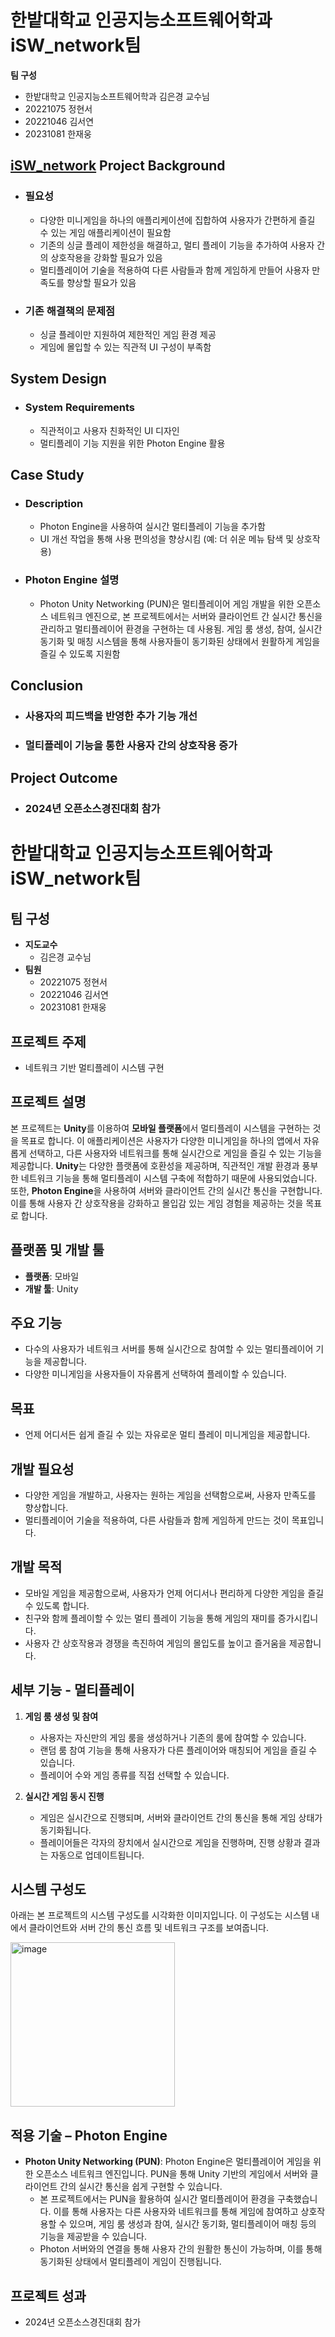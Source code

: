 # 한밭대학교 인공지능소프트웨어학과 iSW_network팀

**팀 구성**
- 한밭대학교 인공지능소프트웨어학과 김은경 교수님
- 20221075 정현서
- 20221046 김서연
- 20231081 한재웅

## <u>iSW_network</u> Project Background
- ### 필요성
  - 다양한 미니게임을 하나의 애플리케이션에 집합하여 사용자가 간편하게 즐길 수 있는 게임 애플리케이션이 필요함
  - 기존의 싱글 플레이 제한성을 해결하고, 멀티 플레이 기능을 추가하여 사용자 간의 상호작용을 강화할 필요가 있음
  - 멀티플레이어 기술을 적용하여 다른 사람들과 함께 게임하게 만들어 사용자 만족도를 향상할 필요가 있음

- ### 기존 해결책의 문제점
  - 싱글 플레이만 지원하여 제한적인 게임 환경 제공
  - 게임에 몰입할 수 있는 직관적 UI 구성이 부족함

## System Design
  - ### System Requirements
    - 직관적이고 사용자 친화적인 UI 디자인
    - 멀티플레이 기능 지원을 위한 Photon Engine 활용

## Case Study
  - ### Description
    - Photon Engine을 사용하여 실시간 멀티플레이 기능을 추가함
    - UI 개선 작업을 통해 사용 편의성을 향상시킴 (예: 더 쉬운 메뉴 탐색 및 상호작용)
  - ### Photon Engine 설명
    - Photon Unity Networking (PUN)은 멀티플레이어 게임 개발을 위한 오픈소스 네트워크 엔진으로, 본 프로젝트에서는 서버와 클라이언트 간 실시간 통신을 관리하고 멀티플레이어 환경을 구현하는 데 사용됨. 게임 룸 생성, 참여, 실시간 동기화 및 매칭 시스템을 통해 사용자들이 동기화된 상태에서 원활하게 게임을 즐길 수 있도록 지원함

## Conclusion

  - ### 사용자의 피드백을 반영한 추가 기능 개선
  - ### 멀티플레이 기능을 통한 사용자 간의 상호작용 증가

## Project Outcome
  - ### 2024년 오픈소스경진대회 참가





# 한밭대학교 인공지능소프트웨어학과 iSW_network팀

## 팀 구성
- **지도교수**
  - 김은경 교수님
- **팀원**
  - 20221075 정현서
  - 20221046 김서연
  - 20231081 한재웅

## 프로젝트 주제
- 네트워크 기반 멀티플레이 시스템 구현

## 프로젝트 설명
본 프로젝트는 **Unity**를 이용하여 **모바일 플랫폼**에서 멀티플레이 시스템을 구현하는 것을 목표로 합니다. 이 애플리케이션은 사용자가 다양한 미니게임을 하나의 앱에서 자유롭게 선택하고, 다른 사용자와 네트워크를 통해 실시간으로 게임을 즐길 수 있는 기능을 제공합니다. **Unity**는 다양한 플랫폼에 호환성을 제공하며, 직관적인 개발 환경과 풍부한 네트워크 기능을 통해 멀티플레이 시스템 구축에 적합하기 때문에 사용되었습니다. 또한, **Photon Engine**을 사용하여 서버와 클라이언트 간의 실시간 통신을 구현합니다. 이를 통해 사용자 간 상호작용을 강화하고 몰입감 있는 게임 경험을 제공하는 것을 목표로 합니다.

## 플랫폼 및 개발 툴
- **플랫폼**: 모바일
- **개발 툴**: Unity

## 주요 기능
- 다수의 사용자가 네트워크 서버를 통해 실시간으로 참여할 수 있는 멀티플레이어 기능을 제공합니다.
- 다양한 미니게임을 사용자들이 자유롭게 선택하여 플레이할 수 있습니다.

## 목표
- 언제 어디서든 쉽게 즐길 수 있는 자유로운 멀티 플레이 미니게임을 제공합니다.

## 개발 필요성
- 다양한 게임을 개발하고, 사용자는 원하는 게임을 선택함으로써, 사용자 만족도를 향상합니다.
- 멀티플레이어 기술을 적용하여, 다른 사람들과 함께 게임하게 만드는 것이 목표입니다.

## 개발 목적
- 모바일 게임을 제공함으로써, 사용자가 언제 어디서나 편리하게 다양한 게임을 즐길 수 있도록 합니다.
- 친구와 함께 플레이할 수 있는 멀티 플레이 기능을 통해 게임의 재미를 증가시킵니다.
- 사용자 간 상호작용과 경쟁을 촉진하여 게임의 몰입도를 높이고 즐거움을 제공합니다.

## 세부 기능 - 멀티플레이
1. **게임 룸 생성 및 참여**
   - 사용자는 자신만의 게임 룸을 생성하거나 기존의 룸에 참여할 수 있습니다.
   - 랜덤 룸 참여 기능을 통해 사용자가 다른 플레이어와 매칭되어 게임을 즐길 수 있습니다.
   - 플레이어 수와 게임 종류를 직접 선택할 수 있습니다.

2. **실시간 게임 동시 진행**
   - 게임은 실시간으로 진행되며, 서버와 클라이언트 간의 통신을 통해 게임 상태가 동기화됩니다.
   - 플레이어들은 각자의 장치에서 실시간으로 게임을 진행하며, 진행 상황과 결과는 자동으로 업데이트됩니다.

## 시스템 구성도
아래는 본 프로젝트의 시스템 구성도를 시각화한 이미지입니다. 이 구성도는 시스템 내에서 클라이언트와 서버 간의 통신 흐름 및 네트워크 구조를 보여줍니다.


<img width="263" alt="image" src="https://github.com/user-attachments/assets/d51e4840-0214-40a0-b34d-21fefae93878">


## 적용 기술 – Photon Engine
- **Photon Unity Networking (PUN)**: Photon Engine은 멀티플레이어 게임을 위한 오픈소스 네트워크 엔진입니다. PUN을 통해 Unity 기반의 게임에서 서버와 클라이언트 간의 실시간 통신을 쉽게 구현할 수 있습니다.
   - 본 프로젝트에서는 PUN을 활용하여 실시간 멀티플레이어 환경을 구축했습니다. 이를 통해 사용자는 다른 사용자와 네트워크를 통해 게임에 참여하고 상호작용할 수 있으며, 게임 룸 생성과 참여, 실시간 동기화, 멀티플레이어 매칭 등의 기능을 제공받을 수 있습니다.
   - Photon 서버와의 연결을 통해 사용자 간의 원활한 통신이 가능하며, 이를 통해 동기화된 상태에서 멀티플레이 게임이 진행됩니다.

## 프로젝트 성과
- 2024년 오픈소스경진대회 참가



